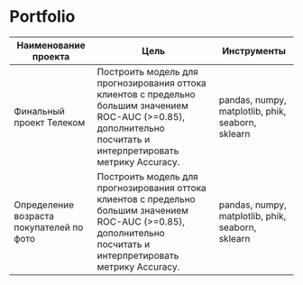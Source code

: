 # Portfolio
| Наименование проекта | Цель           | Инструменты    |
|----------------------|----------------|----------------|
| Финальный проект Телеком | Построить модель для прогнозирования оттока клиентов с предельно большим значением ROC-AUC (>=0.85), дополнительно посчитать и интерпретировать метрику Accuracy. | pandas, numpy, matplotlib, phik, seaborn, sklearn |
| Определение возраста покупателей по фото | Построить модель для прогнозирования оттока клиентов с предельно большим значением ROC-AUC (>=0.85), дополнительно посчитать и интерпретировать метрику Accuracy. | pandas, numpy, matplotlib, phik, seaborn, sklearn |
